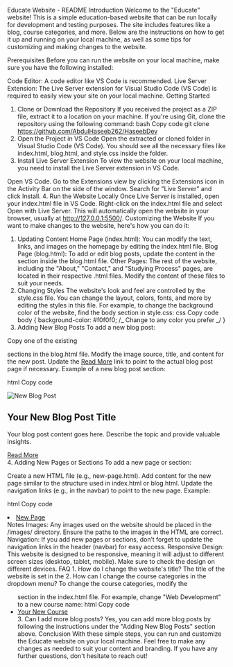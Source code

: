 Educate Website - README
Introduction
Welcome to the "Educate" website! This is a simple education-based website that can be run locally for development and testing purposes. The site includes features like a blog, course categories, and more. Below are the instructions on how to get it up and running on your local machine, as well as some tips for customizing and making changes to the website.

Prerequisites
Before you can run the website on your local machine, make sure you have the following installed:

Code Editor: A code editor like VS Code is recommended.
Live Server Extension: The Live Server extension for Visual Studio Code (VS Code) is required to easily view your site on your local machine.
Getting Started

1. Clone or Download the Repository
   If you received the project as a ZIP file, extract it to a location on your machine.
   If you're using Git, clone the repository using the following command:
   bash
   Copy code
   git clone <https://github.com/AbdulHaseeb262/HaseebDev>
2. Open the Project in VS Code
   Open the extracted or cloned folder in Visual Studio Code (VS Code).
   You should see all the necessary files like index.html, blog.html, and style.css inside the folder.
3. Install Live Server Extension
   To view the website on your local machine, you need to install the Live Server extension in VS Code.

Open VS Code.
Go to the Extensions view by clicking the Extensions icon in the Activity Bar on the side of the window.
Search for "Live Server" and click Install. 4. Run the Website Locally
Once Live Server is installed, open your index.html file in VS Code.
Right-click on the index.html file and select Open with Live Server.
This will automatically open the website in your browser, usually at http://127.0.0.1:5500/.
Customizing the Website
If you want to make changes to the website, here's how you can do it:

1. Updating Content
   Home Page (index.html): You can modify the text, links, and images on the homepage by editing the index.html file.
   Blog Page (blog.html): To add or edit blog posts, update the content in the <section class="blog-posts"> section inside the blog.html file.
   Other Pages: The rest of the website, including the "About," "Contact," and "Studying Process" pages, are located in their respective .html files. Modify the content of these files to suit your needs.
2. Changing Styles
   The website's look and feel are controlled by the style.css file.
   You can change the layout, colors, fonts, and more by editing the styles in this file.
   For example, to change the background color of the website, find the body section in style.css:
   css
   Copy code
   body {
   background-color: #f0f0f0; /_ Change to any color you prefer _/
   }
3. Adding New Blog Posts
   To add a new blog post:

Copy one of the existing <div class="blog-post"> sections in the blog.html file.
Modify the image source, title, and content for the new post.
Update the <a href="#">Read More</a> link to point to the actual blog post page if necessary.
Example of a new blog post section:

html
Copy code

<div class="blog-post">
  <img src="/images/blog-new.jpg" alt="New Blog Post" />
  <div class="post-content">
    <h2>Your New Blog Post Title</h2>
    <p>Your blog post content goes here. Describe the topic and provide valuable insights.</p>
    <a href="#">Read More</a>
  </div>
</div>
4. Adding New Pages or Sections
To add a new page or section:

Create a new HTML file (e.g., new-page.html).
Add content for the new page similar to the structure used in index.html or blog.html.
Update the navigation links (e.g., in the navbar) to point to the new page.
Example:

html
Copy code

<li><a href="new-page.html">New Page</a></li>
Notes
Images: Any images used on the website should be placed in the /images/ directory. Ensure the paths to the images in the HTML are correct.
Navigation: If you add new pages or sections, don’t forget to update the navigation links in the header (navbar) for easy access.
Responsive Design: This website is designed to be responsive, meaning it will adjust to different screen sizes (desktop, tablet, mobile). Make sure to check the design on different devices.
FAQ
1. How do I change the website's title?
The title of the website is set in the <title> tag inside the <head> section of each HTML file. You can change it as follows:
html
Copy code
<title>Your New Title</title>
2. How can I change the course categories in the dropdown menu?
To change the course categories, modify the <ul class="dropdown-menu"> section in the index.html file. For example, change "Web Development" to a new course name:
html
Copy code
<li><a href="#">Your New Course</a></li>
3. Can I add more blog posts?
Yes, you can add more blog posts by following the instructions under the "Adding New Blog Posts" section above.
Conclusion
With these simple steps, you can run and customize the Educate website on your local machine. Feel free to make any changes as needed to suit your content and branding. If you have any further questions, don't hesitate to reach out!
